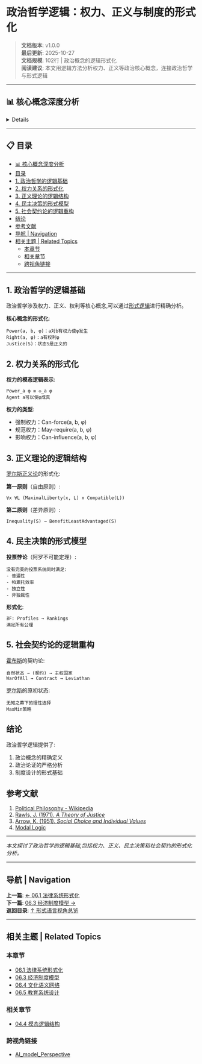 # 政治哲学逻辑：权力、正义与制度的形式化

> **文档版本**: v1.0.0  
> **最后更新**: 2025-10-27  
> **文档规模**: 102行 | 政治概念的逻辑形式化  
> **阅读建议**: 本文用逻辑方法分析权力、正义等政治核心概念，连接政治哲学与形式逻辑

---

## 📊 核心概念深度分析

<details>
<parameter name="summary"><b>🏛️⚡ 点击展开：政治哲学逻辑核心洞察</b></summary>

**终极洞察**: 政治概念的逻辑形式化。核心概念：①权力Power(a,b,φ)：a能让b做φ（Weber强制力定义）②权利Right(a,φ)：a有资格φ（Hohfeld权利束分析）③正义Justice(S)：状态S满足公平性（罗尔斯两原则、诺齐克权利理论）④民主决策：Arrow不可能定理（无完美投票规则）、中位投票人定理⑤社会契约：霍布斯利维坦、洛克政府论、卢梭公意、罗尔斯原初状态+无知之幕。形式化方法：①道义逻辑（Deontic Logic）：义务O、许可P、禁止F②动态逻辑（Dynamic Logic）：行动改变状态③博弈论：纳什均衡、子博弈完美、机制设计。应用：投票系统设计、宪法一致性检查、政策仿真、DAO治理。哲学争论：自由vs平等、个人vs集体、程序vs结果正义。关键：政治哲学需要逻辑严密性，避免空洞口号。

</details>

---

## 📋 目录

- [📊 核心概念深度分析](#核心概念深度分析)
- [目录](#目录)
- [1. 政治哲学的逻辑基础](#1-政治哲学的逻辑基础)
- [2. 权力关系的形式化](#2-权力关系的形式化)
- [3. 正义理论的逻辑结构](#3-正义理论的逻辑结构)
- [4. 民主决策的形式模型](#4-民主决策的形式模型)
- [5. 社会契约论的逻辑重构](#5-社会契约论的逻辑重构)
- [结论](#结论)
- [参考文献](#参考文献)
- [导航 | Navigation](#导航-navigation)
- [相关主题 | Related Topics](#相关主题-related-topics)
  - [本章节](#本章节)
  - [相关章节](#相关章节)
  - [跨视角链接](#跨视角链接)

---

## 1. 政治哲学的逻辑基础

政治哲学涉及权力、正义、权利等核心概念,可以通过[形式逻辑](https://en.wikipedia.org/wiki/Formal_logic)进行精确分析。

**核心概念的形式化**:
```
Power(a, b, φ)：a对b有权力使φ发生
Right(a, φ)：a有权利φ
Justice(S)：状态S是正义的
```

## 2. 权力关系的形式化

**权力的模态逻辑表示**:
```
Power_a φ ≡ ◇_a φ
Agent a可以使φ成真
```

**权力的类型**:
- 强制权力：Can-force(a, b, φ)
- 规范权力：May-require(a, b, φ)
- 影响权力：Can-influence(a, b, φ)

## 3. 正义理论的逻辑结构

[罗尔斯正义论](https://en.wikipedia.org/wiki/A_Theory_of_Justice)的形式化:

**第一原则**（自由原则）:
```
∀x ∀L (MaximalLiberty(x, L) ∧ Compatible(L))
```

**第二原则**（差异原则）:
```
Inequality(S) → BenefitLeastAdvantaged(S)
```

## 4. 民主决策的形式模型

**投票悖论**（阿罗不可能定理）:
```
没有完美的投票系统同时满足:
- 普遍性
- 帕累托效率
- 独立性
- 非独裁性
```

**形式化**:
```
∄F: Profiles → Rankings
满足所有公理
```

## 5. 社会契约论的逻辑重构

[霍布斯](https://en.wikipedia.org/wiki/Thomas_Hobbes)的契约论:
```
自然状态 → (契约) → 主权国家
WarOfAll → Contract → Leviathan
```

[罗尔斯](https://en.wikipedia.org/wiki/John_Rawls)的原初状态:
```
无知之幕下的理性选择
MaxMin策略
```

## 结论

政治哲学逻辑提供了:
1. 政治概念的精确定义
2. 政治论证的严格分析
3. 制度设计的形式基础

## 参考文献

1. [Political Philosophy - Wikipedia](https://en.wikipedia.org/wiki/Political_philosophy)
2. [Rawls, J. (1971). *A Theory of Justice*](https://en.wikipedia.org/wiki/A_Theory_of_Justice)
3. [Arrow, K. (1951). *Social Choice and Individual Values*](https://en.wikipedia.org/wiki/Arrow%27s_impossibility_theorem)
4. [Modal Logic](https://en.wikipedia.org/wiki/Modal_logic)

---

*本文探讨了政治哲学的逻辑基础,包括权力、正义、民主决策和社会契约的形式化分析。*

---

## 导航 | Navigation

**上一篇**: [← 06.1 法律系统形式化](./06.1_Legal_System_Formalization.md)  
**下一篇**: [06.3 经济制度模型 →](./06.3_Economic_Institution_Models.md)  
**返回目录**: [↑ 形式语言视角总览](../README.md)

---

## 相关主题 | Related Topics

### 本章节
- [06.1 法律系统形式化](./06.1_Legal_System_Formalization.md)
- [06.3 经济制度模型](./06.3_Economic_Institution_Models.md)
- [06.4 文化语义网络](./06.4_Cultural_Semantic_Networks.md)
- [06.5 教育系统设计](./06.5_Educational_System_Design.md)

### 相关章节
- [04.4 模态逻辑结构](../04_Mathematical_Structures/04.4_Modal_Logic_Structures.md)

### 跨视角链接
- [AI_model_Perspective](../../AI_model_Perspective/README.md)


